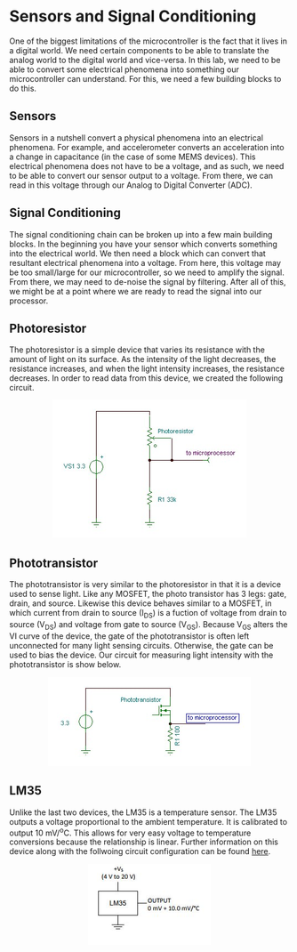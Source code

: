 # Sensors and Signal Conditioning
One of the biggest limitations of the microcontroller is the fact that it lives in a digital world. We need certain components to be able to translate the analog world to the digital world and vice-versa. In this lab, we need to be able to convert some electrical phenomena into something our microcontroller can understand. For this, we need a few building blocks to do this.

## Sensors
Sensors in a nutshell convert a physical phenomena into an electrical phenomena. For example, and accelerometer converts an acceleration into a change in capacitance (in the case of some MEMS devices). This electrical phenomena does not have to be a voltage, and as such, we need to be able to convert our sensor output to a voltage. From there, we can read in this voltage through our Analog to Digital Converter (ADC).

## Signal Conditioning
The signal conditioning chain can be broken up into a few main building blocks. In the beginning you have your sensor which converts something into the electrical world. We then need a block which can convert that resultant electrical phenomena into a voltage. From here, this voltage may be too small/large for our microcontroller, so we need to amplify the signal. From there, we may need to de-noise the signal by filtering. After all of this, we might be at a point where we are ready to read the signal into our processor.

## Photoresistor
The photoresistor is a simple device that varies its resistance with the amount of light on its surface. As the intensity of the light decreases, the resistance increases, and when the light intensity increases, the resistance decreases. In order to read data from this device, we created the following circuit.

<p align="center">
  <img src="https://github.com/RU09342/lab-5-sensing-the-world-around-you-sean-mcguire/blob/master/Sensors%20and%20Signal%20Conditioning/Photoresistor.JPG">
</p>

## Phototransistor
The phototransistor is very similar to the photoresistor in that it is a device used to sense light. Like any MOSFET, the photo transistor has 3 legs: gate, drain, and source. Likewise this device behaves similar to a MOSFET, in which current from drain to source (I<sub>DS</sub>) is a fuction of voltage from drain to source (V<sub>DS</sub>) and voltage from gate to source (V<sub>GS</sub>). Because V<sub>GS</sub> alters the VI curve of the device, the gate of the phototransistor is often left unconnected for many light sensing circuits. Otherwise, the gate can be used to bias the device. Our circuit for measuring light intensity with the phototransistor is show below.

<p align="center">
  <img src="https://github.com/RU09342/lab-5-sensing-the-world-around-you-sean-mcguire/blob/master/Sensors%20and%20Signal%20Conditioning/Phototransistor.JPG">
</p>

## LM35
Unlike the last two devices, the LM35 is a temperature sensor. The LM35 outputs a voltage proportional to the ambient temperature. It is calibrated to output 10 mV/<sup>o</sup>C. This allows for very easy voltage to temperature conversions because the relationship is linear. Further information on this device along with the follwoing circuit configuration can be found [here](http://www.ti.com/lit/ds/symlink/lm35.pdf).

<p align="center">
  <img src="https://github.com/RU09342/lab-5-sensing-the-world-around-you-sean-mcguire/blob/master/Sensors%20and%20Signal%20Conditioning/LM35.JPG">
</p>
  
